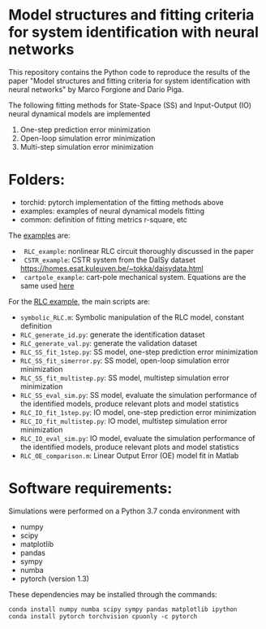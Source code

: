 # Model structures and fitting criteria for system identification with neural networks

This repository contains the Python code to reproduce the results of the paper "Model structures and fitting criteria for system identification with neural networks" by Marco Forgione and Dario Piga.

The following fitting methods for State-Space (SS) and Input-Output (IO) neural dynamical models are implemented

 1. One-step prediction error minimization
 2. Open-loop simulation error minimization
 3. Multi-step simulation error minimization


# Folders:
* torchid:  pytorch implementation of the fitting methods above
* examples: examples of neural dynamical models fitting 
* common:   definition of fitting metrics r-square, etc

The [examples](examples) are:

* `` RLC_example``: nonlinear RLC circuit thoroughly discussed in the paper
* `` CSTR_example``: CSTR system from the DaISy dataset https://homes.esat.kuleuven.be/~tokka/daisydata.html
* `` cartpole_example``: cart-pole mechanical system. Equations are the same used [here](https://github.com/forgi86/pyMPC/blob/master/examples/example_inverted_pendulum.ipynb)

For the [RLC example](examples/RLC_example), the main scripts are:

 *   ``symbolic_RLC.m``: Symbolic manipulation of the RLC model, constant definition
 * ``RLC_generate_id.py``:  generate the identification dataset 
 * ``RLC_generate_val.py``: generate the validation dataset 
 *  ``RLC_SS_fit_1step.py``: SS model, one-step prediction error minimization
 *  ``RLC_SS_fit_simerror.py``: SS model, open-loop simulation error minimization
 *  ``RLC_SS_fit_multistep.py``: SS model, multistep simulation error minimization
 *  ``RLC_SS_eval_sim.py``: SS model, evaluate the simulation performance of the identified models, produce relevant plots  and model statistics
 *  ``RLC_IO_fit_1step.py``: IO model, one-step prediction error minimization
 *  ``RLC_IO_fit_multistep.py``: IO model, multistep simulation error minimization
 *  ``RLC_IO_eval_sim.py``: IO model, evaluate the simulation performance of the identified models, produce relevant plots  and model statistics
 *   ``RLC_OE_comparison.m``: Linear Output Error (OE) model fit in Matlab
  

# Software requirements:
Simulations were performed on a Python 3.7 conda environment with

 * numpy
 * scipy
 * matplotlib
 * pandas
 * sympy
 * numba
 * pytorch (version 1.3)
 
These dependencies may be installed through the commands:

```
conda install numpy numba scipy sympy pandas matplotlib ipython
conda install pytorch torchvision cpuonly -c pytorch
```
